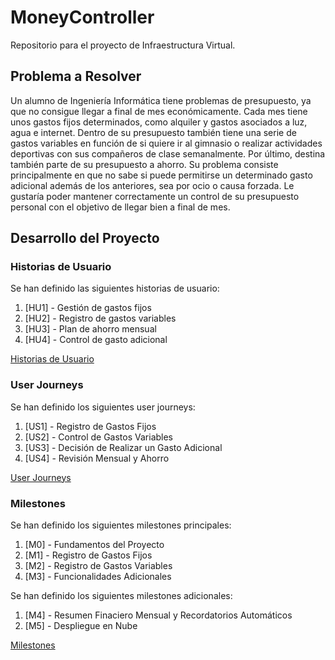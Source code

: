 # MoneyController
Repositorio para el proyecto de Infraestructura Virtual.

## Problema a Resolver
Un alumno de Ingeniería Informática tiene problemas de presupuesto, ya que no consigue llegar a final de mes económicamente. Cada mes tiene unos gastos fijos determinados, como alquiler y gastos asociados a luz, agua e internet. Dentro de su presupuesto también tiene una serie de gastos variables en función de si quiere ir al gimnasio o realizar actividades deportivas con sus compañeros de clase semanalmente. Por último, destina también parte de su presupuesto a ahorro. Su problema consiste principalmente en que no sabe si puede permitirse un determinado gasto adicional además de los anteriores, sea por ocio o causa forzada. Le gustaría poder mantener correctamente un control de su presupuesto personal con el objetivo de llegar bien a final de mes. 

## Desarrollo del Proyecto
### Historias de Usuario
Se han definido las siguientes historias de usuario: 
1. [HU1] - Gestión de gastos fijos
2. [HU2] - Registro de gastos variables
3. [HU3] - Plan de ahorro mensual
4. [HU4] - Control de gasto adicional  

[Historias de Usuario](/docs/historias_usuario.md)  

### User Journeys
Se han definido los siguientes user journeys:
1. [US1] - Registro de Gastos Fijos
2. [US2] - Control de Gastos Variables
3. [US3] - Decisión de Realizar un Gasto Adicional
4. [US4] - Revisión Mensual y Ahorro  

[User Journeys](/docs/user_journeys.md)  

### Milestones
Se han definido los siguientes milestones principales:
1. [M0] - Fundamentos del Proyecto
2. [M1] - Registro de Gastos Fijos
3. [M2] - Registro de Gastos Variables
4. [M3] - Funcionalidades Adicionales

Se han definido los siguientes milestones adicionales:
1. [M4] - Resumen Finaciero Mensual y Recordatorios Automáticos
2. [M5] - Despliegue en Nube  

[Milestones](/docs/milestones.md)  
